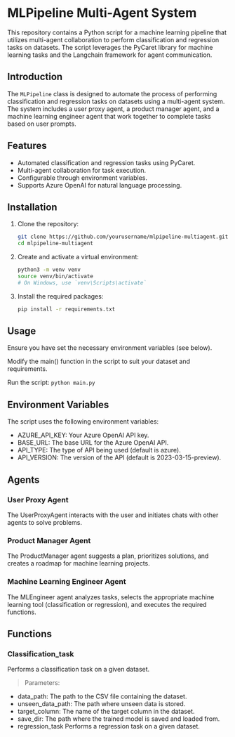 # MLPipeline Multi-Agent System

This repository contains a Python script for a machine learning pipeline that utilizes multi-agent collaboration to perform classification and regression tasks on datasets. The script leverages the PyCaret library for machine learning tasks and the Langchain framework for agent communication.


## Introduction

The `MLPipeline` class is designed to automate the process of performing classification and regression tasks on datasets using a multi-agent system. The system includes a user proxy agent, a product manager agent, and a machine learning engineer agent that work together to complete tasks based on user prompts.

## Features

- Automated classification and regression tasks using PyCaret.
- Multi-agent collaboration for task execution.
- Configurable through environment variables.
- Supports Azure OpenAI for natural language processing.

## Installation

1. Clone the repository:
   ```sh
   git clone https://github.com/yourusername/mlpipeline-multiagent.git
   cd mlpipeline-multiagent

2. Create and activate a virtual environment:

    ```sh
    python3 -m venv venv
    source venv/bin/activate  
    # On Windows, use `venv\Scripts\activate`

3. Install the required packages:

    ```sh
    pip install -r requirements.txt

## Usage
Ensure you have set the necessary environment variables (see below).

Modify the main() function in the script to suit your dataset and requirements.

Run the script:
`python main.py`

## Environment Variables
The script uses the following environment variables:

- AZURE_API_KEY: Your Azure OpenAI API key.
- BASE_URL: The base URL for the Azure OpenAI API.
- API_TYPE: The type of API being used (default is azure).
- API_VERSION: The version of the API (default is 2023-03-15-preview).

##  Agents

### User Proxy Agent
The UserProxyAgent interacts with the user and initiates chats with other agents to solve problems.

### Product Manager Agent
The ProductManager agent suggests a plan, prioritizes solutions, and creates a roadmap for machine learning projects.

### Machine Learning Engineer Agent
The MLEngineer agent analyzes tasks, selects the appropriate machine learning tool (classification or regression), and executes the required functions.

## Functions
### Classification_task
Performs a classification task on a given dataset.

> Parameters:
- data_path: The path to the CSV file containing the dataset.
- unseen_data_path: The path where unseen data is stored.
- target_column: The name of the target column in the dataset.
- save_dir: The path where the trained model is saved and loaded from.
- regression_task
Performs a regression task on a given dataset.

